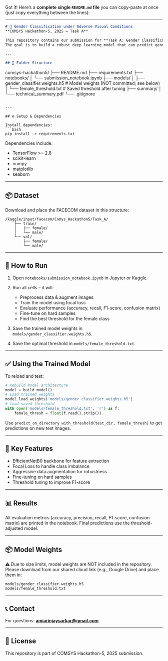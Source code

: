 Got it! Here’s a **complete single `README.md` file** you can copy-paste at once (just copy everything between the lines):

---

```markdown
# 🚀 Gender Classification under Adverse Visual Conditions
**COMSYS Hackathon-5, 2025 – Task A**

This repository contains our submission for **Task A: Gender Classification**.  
The goal is to build a robust deep learning model that can predict gender (Female/Male) from face images captured under challenging conditions (blur, fog, low light, rain, etc.) using the **FACECOM** dataset.

---

## 📂 Folder Structure

```

comsys-hackathon5/
├── README.md
├── requirements.txt
├── notebooks/
│   └── submission\_notebook.ipynb
├── models/
│   ├── gender\_classifier.weights.h5        # Model weights (NOT committed; see below)
│   └── female\_threshold.txt                # Saved threshold after tuning
├── summary/
│   └── technical\_summary.pdf
└── .gitignore

````

---

## ⚙️ Setup & Dependencies

Install dependencies:
```bash
pip install -r requirements.txt
````

Dependencies include:

* TensorFlow >= 2.8
* scikit-learn
* numpy
* matplotlib
* seaborn

---

## 📦 Dataset

Download and place the FACECOM dataset in this structure:

```
/kaggle/input/facecom/Comys_Hackathon5/Task_A/
    ├── train/
    │   ├── female/
    │   └── male/
    └── val/
        ├── female/
        └── male/
```

---

## 🧪 How to Run

1. Open `notebooks/submission_notebook.ipynb` in Jupyter or Kaggle.
2. Run all cells – it will:

   * Preprocess data & augment images
   * Train the model using focal loss
   * Evaluate performance (accuracy, recall, F1-score, confusion matrix)
   * Fine-tune on hard samples
   * Find the best threshold for the female class
3. Save the trained model weights in `models/gender_classifier.weights.h5`.
4. Save the optimal threshold in `models/female_threshold.txt`.

---

## ✅ Using the Trained Model

To reload and test:

```python
# Rebuild model architecture
model = build_model()
# Load trained weights
model.load_weights('models/gender_classifier.weights.h5')
# Load saved threshold
with open('models/female_threshold.txt', 'r') as f:
    female_thresh = float(f.read().strip())
```

Use `predict_on_directory_with_threshold(test_dir, female_thresh)`
to get predictions on new test images.

---

## 📌 Key Features

* EfficientNetB0 backbone for feature extraction
* Focal Loss to handle class imbalance
* Aggressive data augmentation for robustness
* Fine-tuning on hard samples
* Threshold tuning to improve F1-score

---

## 📊 Results

All evaluation metrics (accuracy, precision, recall, F1-score, confusion matrix) are printed in the notebook.
Final predictions use the threshold-adjusted model.

---

## 📦 Model Weights

⚠️ Due to size limits, model weights are NOT included in the repository.
Please download from our shared cloud link (e.g., Google Drive) and place them in:

```
models/gender_classifier.weights.h5
models/female_threshold.txt
```

---

## 📞 Contact

For questions: **amiarinjaysarkar@gmail.com**

---

## 📝 License

This repository is part of COMSYS Hackathon-5, 2025 submission.
